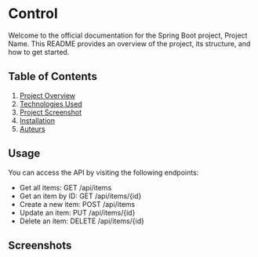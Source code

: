 # Control 

Welcome to the official documentation for the Spring Boot project, Project Name. This README provides an overview of the project, its structure, and how to get started.

## Table of Contents
1. [Project Overview](#project-overview)
2. [Technologies Used](#technologies-used)
3. [Project Screenshot](#project-screenshot)
4. [Installation](#installation)
5. [Auteurs](#auteurs)

## Usage
You can access the API by visiting the following endpoints:

- Get all items: GET /api/items
- Get an item by ID: GET /api/items/{id}
- Create a new item: POST /api/items
- Update an item: PUT /api/items/{id}
- Delete an item: DELETE /api/items/{id}

## Screenshots
